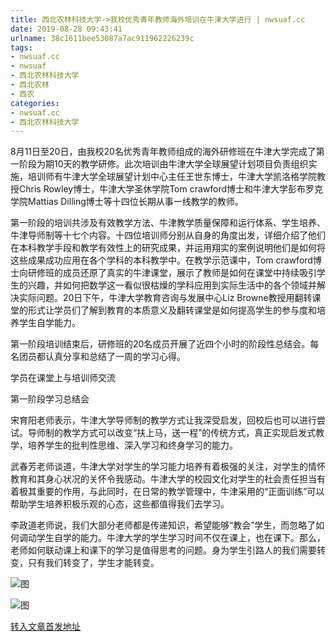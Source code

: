 ```yaml
---
title: 西北农林科技大学->我校优秀青年教师海外培训在牛津大学进行 | nwsuaf.cc
date: 2019-08-28 09:43:41
urlname: 38c1611bee53087a7ac911962226239c
tags: 
- nwsuaf.cc
- nwsuaf
- 西北农林科技大学
- 西北农林
- 西农
categories:
- nwsuaf.cc
- 西北农林科技大学
---
```



8月11日至20日，由我校20名优秀青年教师组成的海外研修班在牛津大学完成了第一阶段为期10天的教学研修。此次培训由牛津大学全球展望计划项目负责组织实施，培训师有牛津大学全球展望计划中心主任王世东博士，牛津大学凯洛格学院教授Chris Rowley博士，牛津大学圣休学院Tom crawford博士和牛津大学彭布罗克学院Mattias Dilling博士等十四位长期从事一线教学的教师。

第一阶段的培训共涉及有效教学方法、牛津教学质量保障和运行体系、学生培养、牛津导师制等十七个内容。十四位培训师分别从自身的角度出发，详细介绍了他们在本科教学手段和教学有效性上的研究成果，并运用翔实的案例说明他们是如何将这些成果成功应用在各个学科的本科教学中。在教学示范课中，Tom crawford博士向研修班的成员还原了真实的牛津课堂，展示了教师是如何在课堂中持续吸引学生的兴趣，并如何把数学这一看似很枯燥的学科应用到实际生活中的各个领域并解决实际问题。20日下午，牛津大学教育咨询与发展中心Liz Browne教授用翻转课堂的形式让学员们了解到教育的本质意义及翻转课堂是如何提高学生的参与度和培养学生自学能力。

第一阶段培训结束后，研修班的20名成员开展了近四个小时的阶段性总结会。每名团员都认真分享和总结了一周的学习心得。

学员在课堂上与培训师交流

第一阶段学习总结会

宋育阳老师表示，牛津大学导师制的教学方式让我深受启发，回校后也可以进行尝试。导师制的教学方式可以改变“扶上马，送一程”的传统方式，真正实现启发式教学，培养学生的批判性思维、深入学习和终身学习的能力。

武春芳老师谈道，牛津大学对学生的学习能力培养有着极强的关注，对学生的情怀教育和其身心状况的关怀令我感动。牛津大学的校园文化对学生的社会责任担当有着极其重要的作用，与此同时，在日常的教学管理中，牛津采用的“正面训练”可以帮助学生培养积极乐观的心态，这些都值得我们去学习。

李政道老师说，我们大部分老师都是传递知识，希望能够“教会”学生，而忽略了如何调动学生自学的能力。牛津大学的学生学习时间不仅在课上，也在课下。那么，老师如何联动课上和课下的学习是值得思考的问题。身为学生引路人的我们需要转变，只有我们转变了，学生才能转变。



![图](https://news.nwsuaf.edu.cn/images/content/2019-08/20190827170905894066.jpg)

![图](https://news.nwsuaf.edu.cn/images/content/2019-08/20190827170845883933.jpg)

[转入文章首发地址](https://news.nwsuaf.edu.cn/xnxw/91481.htm)